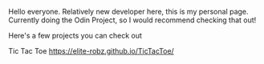 Hello everyone. Relatively new developer here, this is my personal page. Currently doing the Odin Project, so I would recommend checking that out!


Here's a few projects you can check out

Tic Tac Toe
https://elite-robz.github.io/TicTacToe/

